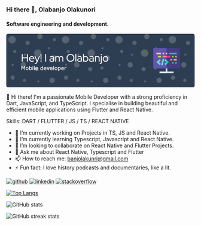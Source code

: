 ### Hi there 👋, Olabanjo Olakunori
#### Software engineering and development.


![I am GitHub Readme Generator's creator](https://github.com/Oabanjo01/Oabanjo01/blob/main/github-header-image.png)

👋 Hi there! I'm a passionate Mobile Developer with a strong proficiency in Dart, JavaScript, and TypeScript. I specialise in building beautiful and efficient mobile applications using Flutter and React Native.

Skills: DART / FLUTTER / JS / TS / REACT NATIVE

- 🔭 I’m currently working on Projects in TS, JS and React Native. 
- 🌱 I’m currently learning Typescript, Javascript and React Native. 
- 👯 I’m looking to collaborate on React Native and Flutter Projects. 
- 💬 Ask me about React Native, Typescript and Flutter 
- 📫 How to reach me: banjolakunri@gmail.com 
- ⚡ Fun fact: I love history podcasts and documentaries, like a lit. 


[<img src='https://cdn.jsdelivr.net/npm/simple-icons@3.0.1/icons/github.svg' alt='github' height='40'>](https://github.com/Oabanjo01)  [<img src='https://cdn.jsdelivr.net/npm/simple-icons@3.0.1/icons/linkedin.svg' alt='linkedin' height='40'>](https://www.linkedin.com/in/olabanjo-olakunori-1ab915189//)  [<img src='https://cdn.jsdelivr.net/npm/simple-icons@3.0.1/icons/stackoverflow.svg' alt='stackoverflow' height='40'>](https://stackoverflow.com/users/17521845)  

[![Top Langs](https://github-readme-stats.vercel.app/api/top-langs/?username=Oabanjo01)](https://github.com/anuraghazra/github-readme-stats)

![GitHub stats](https://github-readme-stats.vercel.app/api?username=Oabanjo01&show_icons=true&count_private=true)  

![GitHub streak stats](https://streak-stats.demolab.com/?user=Oabanjo01)  

